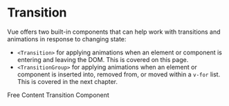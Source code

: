 # Transition

Vue offers two built-in components that can help work with transitions and animations in response to changing state:

* `<Transition>` for applying animations when an element or component is entering and leaving the DOM. This is covered on this page.
* `<TransitionGroup>` for applying animations when an element or component is inserted into, removed from, or moved within a `v-for` list. This is covered in the next chapter.

<ResourceGroupTitle>Free Content</ResourceGroupTitle>
<BadgeLink colorScheme='blue' badgeText='Official Docs' href='https://vuejs.org/guide/built-ins/transition.html#transition'>Transition Component</BadgeLink>

